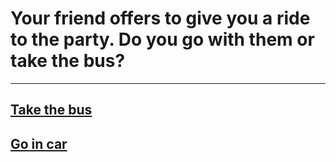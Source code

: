 # Your friend offers to give you a ride to the party. Do you go with them or take the bus?
---
## [Take the bus](takebus.md)
## [Go in car](car.md)
